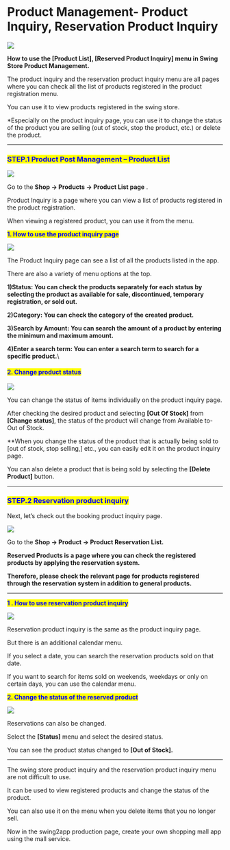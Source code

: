 # Product Management- Product Inquiry, Reservation Product Inquiry

![](https://support.swing2app.com/wp-content/uploads/2018/11/shop19.png)

**How to use the \[Product List], \[Reserved Product Inquiry] menu in Swing Store Product Management.**

The product inquiry and the reservation product inquiry menu are all pages where you can check all the list of products registered in the product registration menu.

You can use it to view products registered in the swing store.

\*Especially on the product inquiry page, you can use it to change the status of the product you are selling (out of stock, stop the product, etc.) or delete the product.&#x20;

***

### <mark style="color:blue;">**STEP.1 Product Post Management – Product List**</mark>

![](https://support.swing2app.com/wp-content/uploads/2018/11/jdndk@3x.png)

Go to the **Shop → Products → Product List page** .

Product Inquiry is a page where you can view a list of products registered in the product registration.

When viewing a registered product, you can use it from the menu.

&#x20;

<mark style="color:blue;">**1. How to use the product inquiry page**</mark>

![](https://support.swing2app.com/wp-content/uploads/2018/11/prod\_inq1.png)

The Product Inquiry page can see a list of all the products listed in the app.

There are also a variety of menu options at the top.

**1)Status: You can check the products separately for each status by selecting the product as available for sale, discontinued, temporary registration, or sold out.**

**2)Category: You can check the category of the created product.**

**3)Search by Amount: You can search the amount of a product by entering the minimum and maximum amount.**

**4)Enter a search term: You can enter a search term to search for a specific product.**\


#### <mark style="color:blue;">**2. Change product status**</mark>

![](https://support.swing2app.com/wp-content/uploads/2018/11/rodinq2.png)

You can change the status of items individually on the product inquiry page.

After checking the desired product and selecting **\[Out Of Stock]** from **\[Change status]**, the status of the product will change from Available to-Out of Stock.

\*\*When you change the status of the product that is actually being sold to \[out of stock, stop selling,] etc., you can easily edit it on the product inquiry page.

You can also delete a product that is being sold by selecting the **\[Delete Product]** button.&#x20;

***

### <mark style="color:blue;">**STEP.2 Reservation product inquiry**</mark>

Next, let’s check out the booking product inquiry page.

![](https://support.swing2app.com/wp-content/uploads/2018/11/ksla@3x.png)

Go to the **Shop → Product → Product Reservation List.**

**Reserved Products is a page where you can check the registered products by applying the reservation system.**

**Therefore, please check the relevant page for products registered through the reservation system in addition to general products.**

****

<mark style="color:blue;">**1 . How to use reservation product inquiry**</mark>

![](https://support.swing2app.com/wp-content/uploads/2018/11/prodinq3.png)

Reservation product inquiry is the same as the product inquiry page.

But there is an additional calendar menu.

If you select a date, you can search the reservation products sold on that date.

If you want to search for items sold on weekends, weekdays or only on certain days, you can use the calendar menu.



<mark style="color:blue;">**2. Change the status of the reserved product**</mark>

![](https://support.swing2app.com/wp-content/uploads/2018/11/prodinq4.png)

Reservations can also be changed.

Select the **\[Status]** menu and select the desired status.&#x20;

You can see the product status changed to **\[Out of Stock].**

****

The swing store product inquiry and the reservation product inquiry menu are not difficult to use.

It can be used to view registered products and change the status of the product.

You can also use it on the menu when you delete items that you no longer sell.&#x20;

Now in the swing2app production page, create your own shopping mall app using the mall service.
